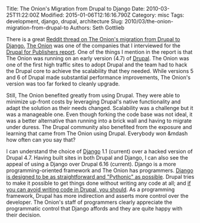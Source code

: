 Title: The Onion&#39;s Migration from Drupal to Django
Date: 2010-03-25T11:22:00Z
Modified: 2015-01-06T12:16:16.790Z
Category: misc
Tags: development, django, drupal, architecture
Slug: 2010/03/the-onion-migration-from-drupal-to
Authors: Seth Gottlieb

There is a great [Reddit thread on The Onion's migration from Drupal to Django.](http://www.reddit.com/r/django/comments/bhvhz/the_onion_uses_django_and_why_it_matters_to_us/) [The Onion](http://www.theonion.com/) was one of the companies that I interviewed for the [Drupal for Publishers report](http://www.scribd.com/doc/77085653/Drupal-for-Publishers). One of the things I mention in the report is that The Onion was running on an early version (4.7) of [Drupal](http:drupal.org). The Onion was one of the first high traffic sites to adopt Drupal and the team had to hack the Drupal core to achieve the scalability that they needed.  While versions 5 and 6 of Drupal made substantial performance improvements, The Onion's version was too far forked to cleanly upgrade.  
  
Still, The Onion benefited greatly from using Drupal. They were able to minimize up-front costs by leveraging Drupal's native functionality and adapt the solution as their needs changed. Scalability was a challenge but it was a manageable one.  Even though forking the code base was not ideal, it was a better alternative than running into a brick wall and having to migrate under duress.  The Drupal community also benefited from the exposure and learning that came from The Onion using Drupal.  Everybody won &amp;mdash how often can you say that?  
  
I can understand the choice of [Django](http://www.djangoproject.com/) 1.1 (current) over a hacked version of Drupal 4.7.  Having built sites in both Drupal and Django, I can also see the appeal of using a Django over Drupal 6.16 (current). Django is a more programming-oriented framework and The Onion has programmers.  [Django is designed to be as straightforward and "Pythonic" as possible](http://www.springerlink.com/content/h6v521138njm2062/). Drupal tries to make it possible to get things done without writing any code at all; and [if you can avoid writing code in Drupal, you should](http://www.yelvington.com/content/first-rule-coding-drupal). As a programming framework, Drupal has more indirection and asserts more control over the developer.  The Onion's staff of programmers clearly appreciate the programmatic control that Django affords and they are quite happy with their decision.
